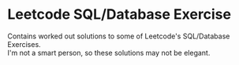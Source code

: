 # Leetcode SQL/Database Exercise
Contains worked out solutions to some of Leetcode's SQL/Database Exercises.
<br/> I'm not a smart person, so these solutions may not be elegant. 
